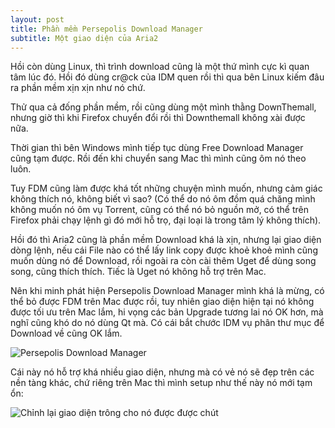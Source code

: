 ```yaml
---
layout: post
title: Phần mềm Persepolis Download Manager
subtitle: Một giao diện của Aria2
---
```


Hồi còn dùng Linux, thì trình download cũng là một thứ mình cực kì quan tâm lúc đó. Hồi đó dùng cr@ck của IDM quen rồi thì qua bên Linux kiếm đâu ra phần mềm xịn xịn như nó chứ.

Thử qua cả đống phần mềm, rồi cũng dùng một mình thằng DownThemall, nhưng giờ thì khi Firefox chuyển đổi rồi thì Downthemall không xài được nữa.

Thời gian thì bên Windows mình tiếp tục dùng Free Download Manager cũng tạm được. Rồi đến khi chuyển sang Mac thì mình cũng ôm nó theo luôn.

Tuy FDM cũng làm được khá tốt những chuyện mình muốn, nhưng cảm giác không thích nó, không biết vì sao? (Có thể do nó ôm đồm quá chăng mình không muốn nó ôm vụ Torrent, cũng có thể nó bỏ nguồn mở, có thể trên Firefox phải chạy lệnh gì đó mới hỗ trọ, đại loại là trong tâm lý không thích).

Hồi đó thì Aria2 cũng là phần mềm Download khá là xịn, nhưng lại giao diện dòng lệnh, nếu cái File nào có thể lấy link copy được khoẻ khoẻ mình cũng muốn dùng nó để Download, rồi ngoài ra còn cài thêm Uget để dùng song song, cũng thích thích. Tiếc là Uget nó không hỗ trợ trên Mac.

Nên khi minh phát hiện Persepolis Download Manager mình khá là mừng, có thể bỏ được FDM trên Mac được rồi, tuy nhiên giao diện hiện tại nó không được tối ưu trên Mac lắm, hi vọng các bản Upgrade tương lai nó OK hơn, mà nghĩ cũng khó do nó dùng Qt mà. Có cái bắt chước IDM vụ phân thư mục để Download về cũng OK lắm.

![Persepolis Download Manager](https://i.loli.net/2019/08/14/rdfihFcjSk89I6J.png)

Cái này nó hỗ trợ khá nhiều giao diện, nhưng mà có vẻ nó sẽ đẹp trên các nền tàng khác, chứ riêng trên Mac thì mình setup như thế này nó mới tạm ổn:

![Chỉnh lại giao diện trông cho nó được được chút](https://i.loli.net/2019/08/14/dwlinSXVcLr1yop.png)
